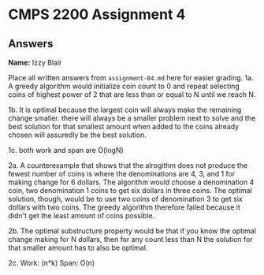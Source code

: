 # CMPS 2200 Assignment 4
## Answers

**Name:** Izzy Blair


Place all written answers from `assignment-04.md` here for easier grading.
1a. A greedy algorithm would initialize coin count to 0 and repeat selecting coins of highest power of 2 that are less than or equal to N until we reach N.

1b. It is optimal because the largest coin will always make the remaining change smaller. there will always be a smaller problem next to solve and the best solution for that smallest amount when added to the coins already chosen will assuredly be the best solution.

1c. both work and span are O(logN)

2a. A counterexample that shows that the alrogithm does not produce the fewest number of coins is where the denominations are 4, 3, and 1 for making change for 6 dollars. The algorithm would choose a denomination 4 coin, two denomination 1 coins to get six dollars in three coins. The optimal solution, though, would be to use two coins of denomination 3 to get six dollars with two coins. The greedy algorithm therefore failed because it didn't get the least amount of coins possible.

2b. The optimal substructure property would be that if you know the optimal change making for N dollars, then for any count less than N the solution for that smaller amount has to also be optimal.

2c. Work: (n*k)
Span: O(n)
